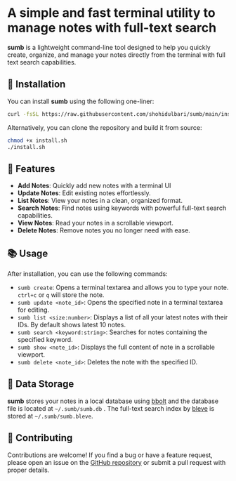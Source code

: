 # A simple and fast terminal utility to manage notes with full-text search

**sumb** is a lightweight command-line tool designed to help you quickly create, organize, and manage your notes directly from the terminal with full text search capabilities.

## 🧩 Installation

You can install **sumb** using the following one-liner:

```bash
curl -fsSL https://raw.githubusercontent.com/shohidulbari/sumb/main/install.sh | bash
```

Alternatively, you can clone the repository and build it from source:

```bash
chmod +x install.sh
./install.sh
```

## 🚀 Features

- **Add Notes**: Quickly add new notes with a terminal UI
- **Update Notes**: Edit existing notes effortlessly.
- **List Notes**: View your notes in a clean, organized format.
- **Search Notes**: Find notes using keywords with powerful full-text search capabilities.
- **View Notes**: Read your notes in a scrollable viewport.
- **Delete Notes**: Remove notes you no longer need with ease.

## 📚 Usage

After installation, you can use the following commands:

- `sumb create`: Opens a terminal textarea and allows you to type your note. `ctrl+c` or `q` will store the note.
- `sumb update <note_id>`: Opens the specified note in a terminal textarea for editing.
- `sumb list <size:number>`: Displays a list of all your latest notes with their IDs. By default shows latest 10 notes.
- `sumb search <keyword:string>`: Searches for notes containing the specified keyword.
- `sumb show <note_id>`: Displays the full content of note in a scrollable viewport.
- `sumb delete <note_id>`: Deletes the note with the specified ID.

## 📂 Data Storage

**sumb** stores your notes in a local database using [bbolt](https://github.com/etcd-io/bbolt) and the database file is located at `~/.sumb/sumb.db` .
The full-text search index by [bleve](https://github.com/blevesearch/bleve) is stored at `~/.sumb/sumb.bleve`.

## 🤝 Contributing

Contributions are welcome!
If you find a bug or have a feature request, please open an issue on the [GitHub repository](https://github.com/shohidulbari/sumb) or submit a pull request with proper details.
